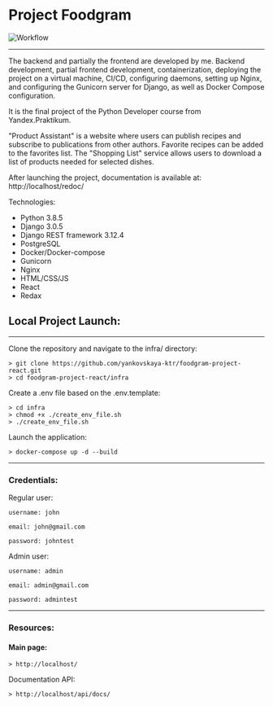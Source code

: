 # Project Foodgram

![Workflow](https://github.com/KakoytoBarista/foodgram-project-react/actions/workflows/foodgram_workflow.yml/badge.svg)
<br>

___


The backend and partially the frontend are developed by me. Backend development, partial frontend development, containerization, deploying the project on a virtual machine, CI/CD, configuring daemons, setting up Nginx, and configuring the Gunicorn server for Django, as well as Docker Compose configuration.

It is the final project of the Python Developer course from Yandex.Praktikum.

"Product Assistant" is a website where users can publish recipes and subscribe to publications from other authors. Favorite recipes can be added to the favorites list. The "Shopping List" service allows users to download a list of products needed for selected dishes.

After launching the project, documentation is available at: http://localhost/redoc/

Technologies:
* Python 3.8.5
* Django 3.0.5
* Django REST framework 3.12.4
* PostgreSQL
* Docker/Docker-compose
* Gunicorn
* Nginx
* HTML/CSS/JS
* React
* Redax

## Local Project Launch:
___
Clone the repository and navigate to the infra/ directory:
  
```  
> git clone https://github.com/yankovskaya-ktr/foodgram-project-react.git
> cd foodgram-project-react/infra
``` 

Create a .env file based on the .env.template:

```
> cd infra
> chmod +x ./create_env_file.sh
> ./create_env_file.sh

```
Launch the application:

``` 
> docker-compose up -d --build
``` 
___
### Credentials:

Regular user:

```username: john```

```email: john@gmail.com```

```password: johntest```

Admin user:

```username: admin```

```email: admin@gmail.com```

```password: admintest```
___
### Resources:

#### Main page:
```
> http://localhost/
```
Documentation API:
```
> http://localhost/api/docs/
```
